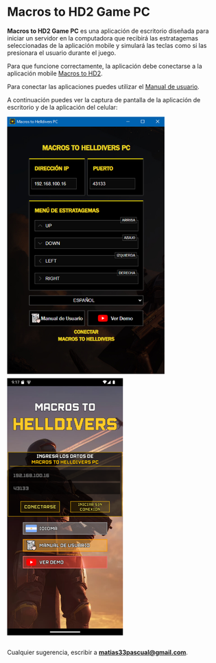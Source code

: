# Macros to HD2 Game PC

**Macros to HD2 Game PC** es una aplicación de escritorio diseñada para iniciar un servidor en la computadora que recibirá las estratagemas seleccionadas de la aplicación mobile y simulará las teclas como si las presionara el usuario durante el juego.

Para que funcione correctamente, la aplicación debe conectarse a la aplicación mobile [Macros to HD2](https://github.com/matias33pascual/macros-to-helldivers).

Para conectar las aplicaciones puedes utilizar el [Manual de usuario](https://sites.google.com/d/1wV6G_jgg0fkdAwXpqCNoDhmJfu0CHSRz/p/1F5WB34d2O7UOeURxEBLVzt9IqUOmI3kj/edit).

A continuación puedes ver la captura de pantalla de la aplicación de escritorio y de la aplicación del celular:

<div style="display: flex; gap: 10px; flex-wrap: wrap;">
  <img src="./src/assets/capture-1.png?raw=true" alt="Captura del juego" height="600"/>
  <img src="./src/assets/capture-4.png?raw=true" alt="Captura del juego" height="600"/>
</div>

<br>

Cualquier sugerencia, escribir a **matias33pascual@gmail.com**.
